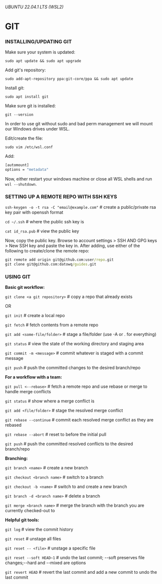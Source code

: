 ###### UBUNTU 22.04.1 LTS (WSL2)
# **GIT**
### INSTALLING/UPDATING GIT

Make sure your system is updated:

`sudo apt update && sudo apt upgrade`

Add git's repository:

`sudo add-apt-repository ppa:git-core/ppa && sudo apt update`

Install git:

`sudo apt install git`

Make sure git is installed:

`git --version`

In order to use git without sudo and bad perm management we will mount our Windows drives
under WSL.

Edit/create the file:

`sudo vim /etc/wsl.conf`

Add:
```cmd
[automount]
options = "metadata"
```

Now, either restart your windows machine or close all WSL shells and run `wsl --shutdown`.

### SETTING UP A REMOTE REPO WITH SSH KEYS
`ssh-keygen -o -t rsa -C "email@example.com"` # create a public/private rsa key pair with openssh format

`cd ~/.ssh`	# where the public ssh key is

`cat id_rsa.pub` # view the public key

Now, copy the public key.
Browse to account settings > SSH AND GPG keys > New SSH key and paste the key in.
After adding, use either of the following to create/clone the remote repo:
```cmd
git remote add origin git@github.com:user/repo.git
git clone git@github.com:datowq/guides.git	
```

### USING GIT
**Basic git workflow:**

`git clone <a git repository>` # copy a repo that already exists

OR

`git init` # create a local repo

`git fetch` # fetch contents from a remote repo

`git add <some-file/folder>` # stage a file/folder (use -A or . for everything)

`git status` # view the state of the working directory and staging area

`git commit -m <message>` # commit whatever is staged with a commit message

`git push` # push the committed changes to the desired branch/repo


**For a workflow with a team:**

`git pull <--rebase>` # fetch a remote repo and use rebase or merge to handle merge conflicts

`git status` # show where a merge conflict is

`git add <file/folder>`	# stage the resolved merge conflict

`git rebase --continue` # commit each resolved merge conflict as they are rebased

`git rebase --abort` # reset to before the initial pull

`git push` # push the committed resolved conflicts to the desired branch/repo


**Branching:**

`git branch <name>`	# create a new branch

`git checkout <branch name>` # switch to a branch

`git checkout -b <name>` # switch to and create a new branch

`git branch -d <branch name>` # delete a branch

`git merge <branch name>` # merge the branch with the branch you are currently checked-out to


**Helpful git tools:**

`git log` # view the commit history

`git reset` # unstage all files

`git reset -- <file>` # unstage a specific file

`git reset --soft HEAD~1` # undo the last commit; --soft preserves file changes;--hard and --mixed are options

`git revert HEAD` # revert the last commit and add a new commit to undo the last commit
